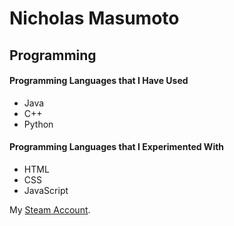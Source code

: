 # Nicholas Masumoto
## Programming
#### Programming Languages that I Have Used
- Java
- C++
- Python


#### Programming Languages that I Experimented With
- HTML
- CSS
- JavaScript


My [Steam Account](https://steamcommunity.com/profiles/76561198151230179/). 


